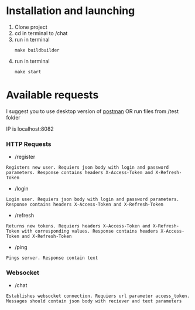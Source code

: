 # Installation and launching
1. Clone project
2. cd in terminal to /chat
3. run in terminal
   ```
   make buildbuilder
   ```
4. run in terminal
    ```
   make start
   ```
# Available requests
I suggest you to use desktop version of [postman](https://web.postman.co) OR run files from /test folder

IP is localhost:8082
### HTTP Requests
- /register

`Registers new user. Requiers json body with login and password parameters. Response contains headers X-Access-Token and X-Refresh-Token`
- /login

`Login user. Requiers json body with login and password parameters. Response contains headers X-Access-Token and X-Refresh-Token`
- /refresh

`Returns new tokens. Requiers headers X-Access-Token and X-Refresh-Token with corresponding values. Response contains headers X-Access-Token and X-Refresh-Token`
- /ping

`Pings server. Response contain text`
### Websocket
- /chat

`Establishes websocket connection. Requiers url parameter access_token. Messages should contain json body with reciever and text parameters`
